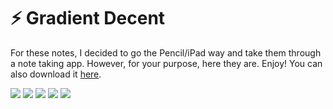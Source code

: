 # ⚡️ Gradient Decent

For these notes, I decided to go the Pencil/iPad way and take them through a note taking app. However, for your purpose, here they are. Enjoy! You can also download it [here](https://download1326.mediafire.com/2posdbxm9iag/x8bcf94ntcn33vh/Gradient+Descent+.pdf).

<img src="https://i.ibb.co/jb7mwk4/Gradient-Descent-page-001.jpg" />
<img src="https://i.ibb.co/kXBn7KT/Gradient-Descent-page-002.jpg" />
<img src="https://i.ibb.co/M5yD8jF/Gradient-Descent-page-003.jpg" />
<img src="https://i.ibb.co/jLR0HrF/Gradient-Descent-page-004.jpg" />
<img src="https://i.ibb.co/vjV8DL0/Gradient-Descent-page-005.jpg" />